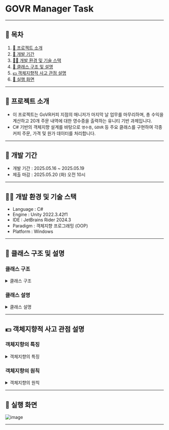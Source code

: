 # GOVR Manager Task

---

## 📖 목차

1. [🔎 프로젝트 소개](#-프로젝트-소개)  
2. [📅 개발 기간](#-개발-기간)  
3. [🧑‍💻 개발 환경 및 기술 스택](#-개발-환경-및-기술-스택)  
4. [📁 클래스 구조 및 설명](#-클래스-구조-및-설명)  
5. [💵 객체지향적 사고 관점 설명](#-객체지향적-사고-관점-설명)  
6. [📸 실행 화면](#-실행-화면)

---

## 🔎 프로젝트 소개

- 이 프로젝트는 GoVR커피 지점의 매니저가 마지막 날 업무를 마무리하며, 총 수익을 계산하고 20개 주문 내역에 대한 영수증을 출력하는 유니티 기반 과제입니다.
- C# 기반의 객체지향 설계를 바탕으로 `영수증`, `GOVR` 등 주요 클래스를 구현하여 각종 커피 주문, 가격 및 원가 데이터를 처리합니다.

---

## 📅 개발 기간

- 개발 기간 : 2025.05.16 ~ 2025.05.19  
- 제출 마감 : 2025.05.20 (화) 오전 10시  

---

## 🧑‍💻 개발 환경 및 기술 스택

- Language : C#  
- Engine : Unity 2022.3.42f1
- IDE : JetBrains Rider 2024.3
- Paradigm : 객체지향 프로그래밍 (OOP)  
- Platform : Windows  

---

## 📁 클래스 구조 및 설명
### 클래스 구조

<details>
  <summary> 클래스 구조 </summary>
    
<pre><code> 
  Assets/
  └── Scripts/
    ├── 1. Interfaces/
    │     └── IRandomProvider.cs
    ├── 2. Enums/
    │     └── PaymentType.cs
    ├── 3. Objects/
    │     ├── Coffee.cs
    │     └── Payment.cs
    ├── 4. Providers/
    │     ├── RandomCoffeeProvider.cs
    │     └── RandomPaymentProvider.cs
    └── 5. Systems/
    │     ├── GOVR.cs
    │     └── Receipts.cs </code></pre>

</details>

### 클래스 설명

<details>
  <summary> 클래스 설명 </summary>

### 1️⃣ Interface
#### IRandomProvider<T> 인터페이스 (1. Interfaces/IRandomProvider.cs)
- 랜덤 객체 생성 인터페이스

### 2️⃣ Enums
#### PaymentType 열거형 (2. Enums/PaymentType.cs)
- 결제 수단을 열거형으로 정의

### 3️⃣ Objects
#### Coffee 클래스 (3. Objects/Coffee.cs)
- 커피 객체를 정의
  
#### Payment 클래스 (3. Objects/Payment.cs)
- 결제 방식 정보를 담는 객체

### 4️⃣ Providers
#### RandomCoffeeProvider 클래스 (4. Providers/RandomCoffeeProvider.cs)
- 커피 객체 중 하나를 무작위로 반환

#### RandomPaymentProvider 클래스 (4. Providers/RandomPaymentProvider.cs)
- 무작위 결제 수단을 생성하여 반환

### 5️⃣ Systems
#### GOVR 클래스 (5. Systems/GOVR.cs)
- 커피 JSON(Newtonsoft) 데이터 로딩
- 각 오브젝트의(Coffee, Payment) 랜덤 메소드 반환 

#### Receipts 클래스 (5. Systems/Receipts.cs)
- 20회 주문을 수행
- 무작위 커피 및 결제 수단 생성
- 영수증 형태로 로그 출력
- 총 수익 계산

</details>

---

## 💵 객체지향적 사고 관점 설명
### 객체지향의 특징
<details>
  <summary> 객체지향의 특징 </summary>

### 1️⃣ `캡슐화'
![image](https://github.com/user-attachments/assets/ce5ac71e-5382-4258-b666-fdcf526bf01f)
- GOVR.cs에서 생성된 커피와 결제 정보는 Receipts.cs에서 읽기만 하도록 설계하였습니다.
- 외부(Receipts.cs)에서 객체의 상태가 변경되지 않도록 set을 private으로 제한하여 정보 은닉을 강화하였습니다.

### 2️⃣ `추상화`
![image](https://github.com/user-attachments/assets/9e11a619-8564-4dbb-aeea-ab813b84d38e)
- 각 오브젝트(Coffee, Payment)는 랜덤 생성 가능한 객체 라는 공통된 특성을 IRandomProvider<T>로 추상화하여, 동일한 방식으로 사용할 수 있도록 구조화하였습니다.

### 3️⃣ '상속성'
![image](https://github.com/user-attachments/assets/78265c06-519b-454e-844f-0d0202b8e590)
- RandomCoffeeProvider와 RandomPaymentProvider는 각각 IRandomProvider<T>를 상속한 구조로 구성하였습니다.

### 4️⃣ '다형성'
![image](https://github.com/user-attachments/assets/f69ccf9d-8e93-46e0-946c-6bb2bc69f004)
- 서로 다른 클래스를 동일한 방식(GetRandom())으로 사용할 수 있게 구성하였습니다.

</details>

### 객체지향의 원칙
<details>
  <summary> 객체지향의 원칙 </summary>

</details>

---

## 📸 실행 화면
![image](https://github.com/user-attachments/assets/8bf5289b-4b0c-4231-b103-6e762160c6b4)



---
